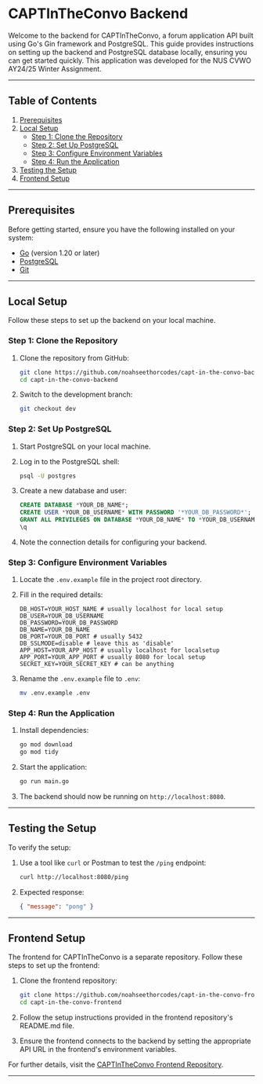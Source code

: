 # CAPTInTheConvo Backend

Welcome to the backend for CAPTInTheConvo, a forum application API built using Go's Gin framework and PostgreSQL. This guide provides instructions on setting up the backend and PostgreSQL database locally, ensuring you can get started quickly. This application was developed for the NUS CVWO AY24/25 Winter Assignment.

---

## Table of Contents

1. [Prerequisites](#prerequisites)
2. [Local Setup](#local-setup)
    - [Step 1: Clone the Repository](#step-1-clone-the-repository)
    - [Step 2: Set Up PostgreSQL](#step-2-set-up-postgresql)
    - [Step 3: Configure Environment Variables](#step-3-configure-environment-variables)
    - [Step 4: Run the Application](#step-4-run-the-application)
3. [Testing the Setup](#testing-the-setup)
5. [Frontend Setup](#frontend-setup)

---

## Prerequisites

Before getting started, ensure you have the following installed on your system:

- [Go](https://go.dev/dl/) (version 1.20 or later)
- [PostgreSQL](https://www.postgresql.org/download/)
- [Git](https://git-scm.com/)

---

## Local Setup

Follow these steps to set up the backend on your local machine.

### Step 1: Clone the Repository

1. Clone the repository from GitHub:
    ```bash
    git clone https://github.com/noahseethorcodes/capt-in-the-convo-backend.git
    cd capt-in-the-convo-backend
    ```

2. Switch to the development branch:
    ```bash
    git checkout dev
    ```

### Step 2: Set Up PostgreSQL

1. Start PostgreSQL on your local machine.

2. Log in to the PostgreSQL shell:
    ```bash
    psql -U postgres
    ```

3. Create a new database and user:
    ```sql
    CREATE DATABASE *YOUR_DB_NAME*;
    CREATE USER *YOUR_DB_USERNAME* WITH PASSWORD '*YOUR_DB_PASSWORD*';
    GRANT ALL PRIVILEGES ON DATABASE *YOUR_DB_NAME* TO *YOUR_DB_USERNAME*;
    \q
    ```

4. Note the connection details for configuring your backend.

### Step 3: Configure Environment Variables

1. Locate the `.env.example` file in the project root directory.

2. Fill in the required details:
    ```env
    DB_HOST=YOUR_HOST_NAME # usually localhost for local setup
    DB_USER=YOUR_DB_USERNAME
    DB_PASSWORD=YOUR_DB_PASSWORD
    DB_NAME=YOUR_DB_NAME
    DB_PORT=YOUR_DB_PORT # usually 5432
    DB_SSLMODE=disable # leave this as 'disable'
    APP_HOST=YOUR_APP_HOST # usually localhost for localsetup
    APP_PORT=YOUR_APP_PORT # usually 8080 for local setup
    SECRET_KEY=YOUR_SECRET_KEY # can be anything
    ```

3. Rename the `.env.example` file to `.env`:
    ```bash
    mv .env.example .env
    ```

### Step 4: Run the Application

1. Install dependencies:
    ```bash
    go mod download
    go mod tidy
    ```

2. Start the application:
    ```bash
    go run main.go
    ```

3. The backend should now be running on `http://localhost:8080`.

---

## Testing the Setup

To verify the setup:

1. Use a tool like `curl` or Postman to test the `/ping` endpoint:
    ```bash
    curl http://localhost:8080/ping
    ```

2. Expected response:
    ```json
    { "message": "pong" }
    ```
---

## Frontend Setup

The frontend for CAPTInTheConvo is a separate repository. Follow these steps to set up the frontend:

1. Clone the frontend repository:
    ```bash
    git clone https://github.com/noahseethorcodes/capt-in-the-convo-frontend.git
    cd capt-in-the-convo-frontend
    ```

2. Follow the setup instructions provided in the frontend repository's README.md file.

3. Ensure the frontend connects to the backend by setting the appropriate API URL in the frontend's environment variables.

For further details, visit the [CAPTInTheConvo Frontend Repository](https://github.com/noahseethorcodes/capt-in-the-convo-frontend).

---

